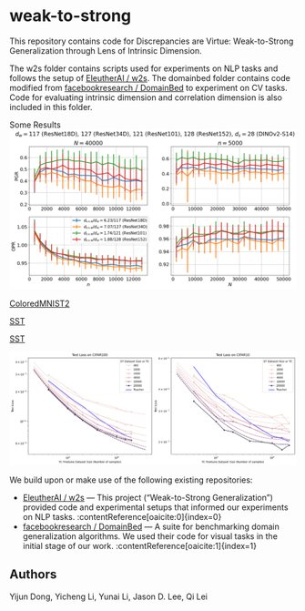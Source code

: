 # weak-to-strong

This repository contains code for Discrepancies are Virtue: Weak-to-Strong Generalization through Lens of Intrinsic Dimension. 

The w2s folder contains scripts used for experiments on NLP tasks and follows the setup of [EleutherAI / w2s](https://github.com/EleutherAI/w2s).
The domainbed folder contains code modified from [facebookresearch / DomainBed](https://github.com/facebookresearch/DomainBed) to experiment on CV tasks. Code for evaluating intrinsic dimension and correlation dimension is also included in this folder.

Some Results
![ColoredMNIST](fig/coloredmnist_lp/coloredmnist_dsw.png)

[ColoredMNIST2](fig/coloredmnist_lp/coloredmnist_var.png)

[SST](fig/sst2/sst2-dsw.png)

[SST](fig/sst2/sst2-var.png)

![Extrapolation](fig/extrapolation.png)


We build upon or make use of the following existing repositories:

- [EleutherAI / w2s](https://github.com/EleutherAI/w2s) — This project (“Weak-to-Strong Generalization”) provided code and experimental setups that informed our experiments on NLP tasks. :contentReference[oaicite:0]{index=0}  
- [facebookresearch / DomainBed](https://github.com/facebookresearch/DomainBed) — A suite for benchmarking domain generalization algorithms. We used their code for visual tasks in the initial stage of our work. :contentReference[oaicite:1]{index=1}

## Authors
Yijun Dong,
Yicheng Li,
Yunai Li,
Jason D. Lee,
Qi Lei
